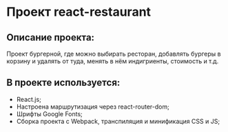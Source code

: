 # Проект react-restaurant

## Описание проекта:

Проект бургерной, где можно выбирать ресторан, добавлять бургеры в корзину и удалять от туда, менять в нём индигриенты, стоимость и т.д.

## В проекте используется:

- React.js;
- Настроена маршрутизация через react-router-dom;
- Шрифты Google Fonts;
- Cборка проекта с Webpack, транспиляция и минификация CSS и JS;
